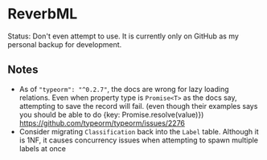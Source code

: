 # ReverbML

Status: Don't even attempt to use. It is currently only on GitHub as my personal backup for development.

## Notes

- As of `"typeorm": "^0.2.7"`, the docs are wrong for lazy loading relations. Even when property type is `Promise<T>` as the docs say, attempting to save the record will fail. (even though their examples says you should be able to do {key: Promise.resolve<T>(value)}) https://github.com/typeorm/typeorm/issues/2276
- Consider migrating `Classification` back into the `Label` table. Although it is 1NF, it causes concurrency issues when attempting to spawn multiple labels at once
